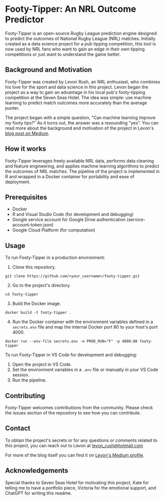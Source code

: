 # Footy-Tipper: An NRL Outcome Predictor

Footy-Tipper is an open-source Rugby League prediction engine designed to predict the outcomes of National Rugby League (NRL) matches. Initially created as a data science project for a pub tipping competition, this tool is now used by NRL fans who want to gain an edge in their own tipping competitions or just want to understand the game better.

## Background and Motivation

Footy-Tipper was created by Levon Rush, an NRL enthusiast, who combines his love for the sport and data science in this project. Levon began the project as a way to gain an advantage in his local pub's footy-tipping competition at the Seven Seas Hotel. The idea was simple: use machine learning to predict match outcomes more accurately than the average punter.

The project began with a simple question, "Can machine learning improve my footy tips?" As it turns out, the answer was a resounding "yes". You can read more about the background and motivation of the project in Levon's [blog post on Medium](https://medium.com/@levonrush/the-footy-tipper-a-machine-learning-approach-to-winning-the-pub-tipping-comp-dc07a7325292).

## How it works

Footy-Tipper leverages freely available NRL data, performs data cleaning and feature engineering, and applies machine learning algorithms to predict the outcomes of NRL matches. The pipeline of the project is implemented in R and wrapped in a Docker container for portability and ease of deployment.

## Prerequisites

- Docker
- R and Visual Studio Code (for development and debugging)
- Google service account for Google Drive authentication (service-account-token.json)
- Google Cloud Platform (for computation)

## Usage

To run Footy-Tipper in a production environment:

1. Clone this repository.
```
git clone https://github.com/<your_username>/footy-tipper.git
```

2. Go to the project's directory.
```
cd footy-tipper
```

3. Build the Docker image.
```
docker build -t footy-tipper .
```

4. Run the Docker container with the environment variables defined in a `secrets.env` file and map the internal Docker port 80 to your host's port 4000.
```
docker run --env-file secrets.env -e PROD_RUN="F" -p 4000:80 footy-tipper
```

To run Footy-Tipper in VS Code for development and debugging:

1. Open the project in VS Code.
2. Set the environment variables in a `.env` file or manually in your VS Code session.
3. Run the pipeline.

## Contributing

Footy-Tipper welcomes contributions from the community. Please check the issues section of the repository to see how you can contribute.

## Contact

To obtain the project's secrets or for any questions or comments related to this project, you can reach out to Levon at levon_rush@hotmail.com

For more of the blog itself you can find it on [Levon's Medium profile](https://medium.com/@levonrush).

## Acknowledgements
Special thanks to Seven Seas Hotel for motivating this project, Kate for telling me to have a portfolio piece, Victoria for the emotional support, and ChatGPT for writing this readme.
